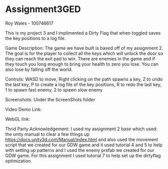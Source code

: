 # Assignment3GED
Roy Wales - 100746617

This is my project 3 and I implimented a Dirty Flag that when toggled saves the key positions to a log file.

Game Description: The game we have built is based off of my assignment 2. The goal is for the player to collect all the keys which will unlock the door so they can reach the exit pad to win. There are enemies in the game and if they touch you long enough to bring your health to zero you lose. You can also lose by falling off the world.

Controls: WASD to move, Right clicking on the path spawns a key, Z to undo the last key, P to create a log file of the key positions, R to redo the last key, 1 to spawn fast enemy, 2 to spawn slow enemy

Screenshots: Under the ScreenShots folder

Video Demo Link: 

WebGL link: 

Thrid Party Acknowledgement: I used my assignment 2 base which used: the unity manual to clear a few things up https://docs.unity3d.com/Manual/index.html and also used the movement script that we created for our GDW game and it used tutorial 4 and 5 to help with setting up patterns and I used the enemy prefab we created for our GDW game.
For this assignment I used tutorial 7 to help set up the dirtyflag optimization.
